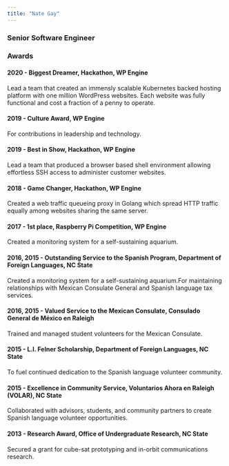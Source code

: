 ```yaml
---
title: "Nate Gay"
---
```


### Senior Software Engineer

### Awards

#### 2020 - Biggest Dreamer, Hackathon, WP Engine
Lead a team that created an immensly scalable Kubernetes backed hosting platform with one million WordPress websites. Each website was fully functional and cost a fraction of a penny to operate.

#### 2019 - Culture Award, WP Engine
For contributions in leadership and technology.

#### 2019 - Best in Show, Hackathon, WP Engine
Lead a team that produced a browser based shell environment allowing effortless SSH access to administer customer websites.

#### 2018 - Game Changer, Hackathon, WP Engine
Created a web traffic queueing proxy in Golang which spread HTTP traffic equally among websites sharing the same server.

#### 2017 - 1st place, Raspberry Pi Competition, WP Engine
Created a monitoring system for a self-sustaining aquarium.

#### 2016, 2015 - Outstanding Service to the Spanish Program, Department of Foreign Languages, NC State
Created a monitoring system for a self-sustaining aquarium.For maintaining relationships with Mexican Consulate General and Spanish language tax services.

#### 2016, 2015 - Valued Service to the Mexican Consulate, Consulado General de México en Raleigh
Trained and managed student volunteers for the Mexican Consulate.

#### 2015 - L.I. Felner Scholarship, Department of Foreign Languages, NC State
To fuel continued dedication to the Spanish language volunteer community.

#### 2015 - Excellence in Community Service, Voluntarios Ahora en Raleigh (VOLAR), NC State
Collaborated with advisors, students, and community partners to create Spanish language volunteer opportunities.

#### 2013 - Research Award, Office of Undergraduate Research, NC State
Secured a grant for cube-sat prototyping and in-orbit communications research.
